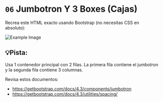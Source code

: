 # `06` Jumbotron Y 3 Boxes (Cajas)

Recrea este HTML exacto usando Bootstrap (no necesitas CSS en absoluto):

![Example Image](https://storage.googleapis.com/replit/images/1509928737623_bb6c18c0353c4f29b8bf62f7bcfabdf2.png)

## 💡Pista:
Usa 1 contenedor principal con 2 filas.
La primera fila contiene el jumbotron y la segunda fila contiene 3 columnas.

Revisa estos documentos:
- https://getbootstrap.com/docs/4.3/components/jumbotron
- https://getbootstrap.com/docs/4.3/utilities/spacing/
